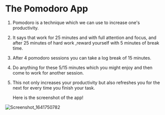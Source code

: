 # The Pomodoro App

1) Pomodoro is a technique which we can use to increase one's productivity.
2) It says that work for 25 minutes and with full attention and focus, and after
   25 minutes of hard work ,reward yourself with 5 minutes of break time.
3) After 4 pomodoro sessions you can take a log break of 15 minutes.
4) Do anything for these 5/15 minutes which you might enjoy and then come to work for
   another session.
5) This not only increases your productivity but also refreshes you for the next
   for every time you finish your task.
   
   Here is the screenshot of the app!
   
![Screenshot_1641750782](https://user-images.githubusercontent.com/72007804/148697686-0e31c424-d2c2-4f87-8942-34a55d4884b0.png)
